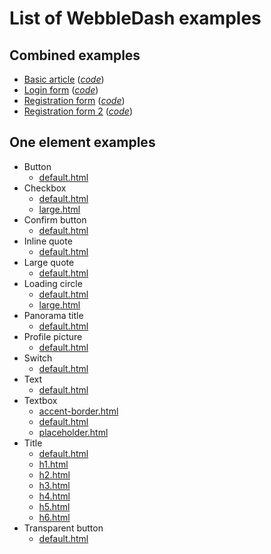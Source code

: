 # List of WebbleDash examples

## Combined examples

* [Basic article](https://PurpleStripedUnicorn.github.io/WebbleDash/examples/article.html) \(_[code](../master/examples/article.html)_\)
* [Login form](https://PurpleStripedUnicorn.github.io/WebbleDash/examples/login_form.html) \(_[code](../master/examples/login_form.html)_\)
* [Registration form](https://PurpleStripedUnicorn.github.io/WebbleDash/examples/register_form.html) \(_[code](../master/examples/register_form.html)_\)
* [Registration form 2](https://PurpleStripedUnicorn.github.io/WebbleDash/examples/register_form_2.html) \(_[code](../master/examples/register_form_2.html)_\)

## One element examples

* Button
    * [default.html](https://PurpleStripedUnicorn.github.io/WebbleDash/examples/elements/button/default.html)
* Checkbox
    * [default.html](https://PurpleStripedUnicorn.github.io/WebbleDash/examples/elements/checkbox/default.html)
    * [large.html](https://PurpleStripedUnicorn.github.io/WebbleDash/examples/elements/checkbox/large.html)
* Confirm button
    * [default.html](https://PurpleStripedUnicorn.github.io/WebbleDash/examples/elements/confirm-button/default.html)
* Inline quote
    * [default.html](https://PurpleStripedUnicorn.github.io/WebbleDash/examples/elements/inline-quote/default.html)
* Large quote
    * [default.html](https://PurpleStripedUnicorn.github.io/WebbleDash/examples/elements/large-quote/default.html)
* Loading circle
    * [default.html](https://PurpleStripedUnicorn.github.io/WebbleDash/examples/elements/loading-circle/default.html)
    * [large.html](https://PurpleStripedUnicorn.github.io/WebbleDash/examples/elements/loading-circle/large.html)
* Panorama title
    * [default.html](https://PurpleStripedUnicorn.github.io/WebbleDash/examples/elements/panorama-title/default.html)
* Profile picture
    * [default.html](https://PurpleStripedUnicorn.github.io/WebbleDash/examples/elements/profile-picture/default.html)
* Switch
    * [default.html](https://PurpleStripedUnicorn.github.io/WebbleDash/examples/elements/switch/default.html)
* Text
    * [default.html](https://PurpleStripedUnicorn.github.io/WebbleDash/examples/elements/text/default.html)
* Textbox
    * [accent-border.html](https://PurpleStripedUnicorn.github.io/WebbleDash/examples/elements/textbox/accent-border.html)
    * [default.html](https://PurpleStripedUnicorn.github.io/WebbleDash/examples/elements/textbox/default.html)
    * [placeholder.html](https://PurpleStripedUnicorn.github.io/WebbleDash/examples/elements/textbox/placeholder.html)
* Title
    * [default.html](https://PurpleStripedUnicorn.github.io/WebbleDash/examples/elements/title/default.html)
    * [h1.html](https://PurpleStripedUnicorn.github.io/WebbleDash/examples/elements/title/h1.html)
    * [h2.html](https://PurpleStripedUnicorn.github.io/WebbleDash/examples/elements/title/h2.html)
    * [h3.html](https://PurpleStripedUnicorn.github.io/WebbleDash/examples/elements/title/h3.html)
    * [h4.html](https://PurpleStripedUnicorn.github.io/WebbleDash/examples/elements/title/h4.html)
    * [h5.html](https://PurpleStripedUnicorn.github.io/WebbleDash/examples/elements/title/h5.html)
    * [h6.html](https://PurpleStripedUnicorn.github.io/WebbleDash/examples/elements/title/h6.html)
* Transparent button
    * [default.html](https://PurpleStripedUnicorn.github.io/WebbleDash/examples/elements/transparent-button/default.html)
